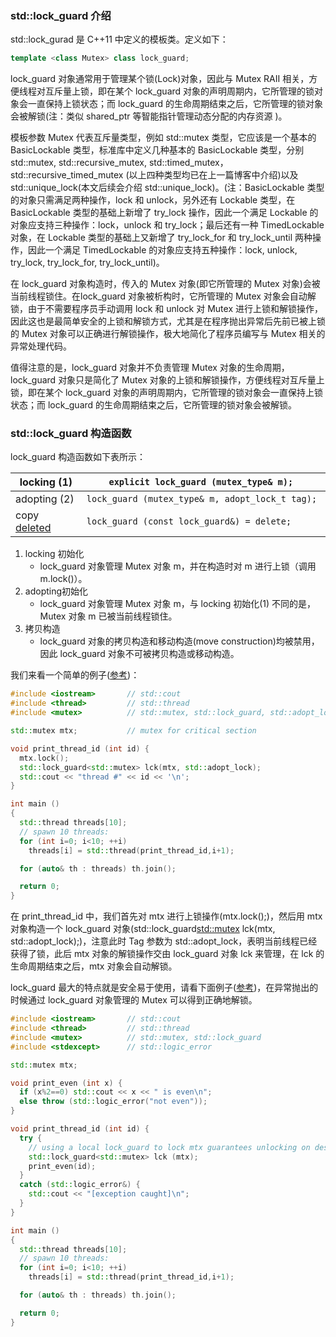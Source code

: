 ### std::lock_guard 介绍

std::lock_gurad 是 C++11 中定义的模板类。定义如下：

```c++
template <class Mutex> class lock_guard;
```

lock_guard 对象通常用于管理某个锁(Lock)对象，因此与 Mutex RAII 相关，方便线程对互斥量上锁，即在某个 lock_guard 对象的声明周期内，它所管理的锁对象会一直保持上锁状态；而 lock_guard 的生命周期结束之后，它所管理的锁对象会被解锁(注：类似 shared_ptr 等智能指针管理动态分配的内存资源 )。

模板参数 Mutex 代表互斥量类型，例如 std::mutex 类型，它应该是一个基本的 BasicLockable 类型，标准库中定义几种基本的 BasicLockable 类型，分别 std::mutex, std::recursive_mutex, std::timed_mutex，std::recursive_timed_mutex (以上四种类型均已在上一篇博客中介绍)以及 std::unique_lock(本文后续会介绍 std::unique_lock)。(注：BasicLockable 类型的对象只需满足两种操作，lock 和 unlock，另外还有 Lockable 类型，在 BasicLockable 类型的基础上新增了 try_lock 操作，因此一个满足 Lockable 的对象应支持三种操作：lock，unlock 和 try_lock；最后还有一种 TimedLockable 对象，在 Lockable 类型的基础上又新增了 try_lock_for 和 try_lock_until 两种操作，因此一个满足 TimedLockable 的对象应支持五种操作：lock, unlock, try_lock, try_lock_for, try_lock_until)。

在 lock_guard 对象构造时，传入的 Mutex 对象(即它所管理的 Mutex 对象)会被当前线程锁住。在lock_guard 对象被析构时，它所管理的 Mutex 对象会自动解锁，由于不需要程序员手动调用 lock 和 unlock 对 Mutex 进行上锁和解锁操作，因此这也是最简单安全的上锁和解锁方式，尤其是在程序抛出异常后先前已被上锁的 Mutex 对象可以正确进行解锁操作，极大地简化了程序员编写与 Mutex 相关的异常处理代码。

值得注意的是，lock_guard 对象并不负责管理 Mutex 对象的生命周期，lock_guard 对象只是简化了 Mutex 对象的上锁和解锁操作，方便线程对互斥量上锁，即在某个 lock_guard 对象的声明周期内，它所管理的锁对象会一直保持上锁状态；而 lock_guard 的生命周期结束之后，它所管理的锁对象会被解锁。

### std::lock_guard 构造函数

lock_guard 构造函数如下表所示：

| locking (1)       | `explicit lock_guard (mutex_type& m); `          |
| ----------------- | ------------------------------------------------ |
| adopting (2)      | `lock_guard (mutex_type& m, adopt_lock_t tag); ` |
| copy [deleted](3) | `lock_guard (const lock_guard&) = delete;`       |

1. locking 初始化
   - lock_guard 对象管理 Mutex 对象 m，并在构造时对 m 进行上锁（调用 m.lock()）。
2. adopting初始化
   - lock_guard 对象管理 Mutex 对象 m，与 locking 初始化(1) 不同的是， Mutex 对象 m 已被当前线程锁住。
3. 拷贝构造
   - lock_guard 对象的拷贝构造和移动构造(move construction)均被禁用，因此 lock_guard 对象不可被拷贝构造或移动构造。

我们来看一个简单的例子([参考](http://www.cplusplus.com/reference/mutex/lock_guard/lock_guard/))：



```c++
#include <iostream>       // std::cout
#include <thread>         // std::thread
#include <mutex>          // std::mutex, std::lock_guard, std::adopt_lock

std::mutex mtx;           // mutex for critical section

void print_thread_id (int id) {
  mtx.lock();
  std::lock_guard<std::mutex> lck(mtx, std::adopt_lock);
  std::cout << "thread #" << id << '\n';
}

int main ()
{
  std::thread threads[10];
  // spawn 10 threads:
  for (int i=0; i<10; ++i)
    threads[i] = std::thread(print_thread_id,i+1);

  for (auto& th : threads) th.join();

  return 0;
}
```



在 print_thread_id 中，我们首先对 mtx 进行上锁操作(mtx.lock();)，然后用 mtx 对象构造一个 lock_guard 对象(std::lock_guard<std::mutex> lck(mtx, std::adopt_lock);)，注意此时 Tag 参数为 std::adopt_lock，表明当前线程已经获得了锁，此后 mtx 对象的解锁操作交由 lock_guard 对象 lck 来管理，在 lck 的生命周期结束之后，mtx 对象会自动解锁。

lock_guard 最大的特点就是安全易于使用，请看下面例子([参考](http://www.cplusplus.com/reference/mutex/lock_guard/))，在异常抛出的时候通过 lock_guard 对象管理的 Mutex 可以得到正确地解锁。



```c++
#include <iostream>       // std::cout
#include <thread>         // std::thread
#include <mutex>          // std::mutex, std::lock_guard
#include <stdexcept>      // std::logic_error

std::mutex mtx;

void print_even (int x) {
  if (x%2==0) std::cout << x << " is even\n";
  else throw (std::logic_error("not even"));
}

void print_thread_id (int id) {
  try {
    // using a local lock_guard to lock mtx guarantees unlocking on destruction / exception:
    std::lock_guard<std::mutex> lck (mtx);
    print_even(id);
  }
  catch (std::logic_error&) {
    std::cout << "[exception caught]\n";
  }
}

int main ()
{
  std::thread threads[10];
  // spawn 10 threads:
  for (int i=0; i<10; ++i)
    threads[i] = std::thread(print_thread_id,i+1);

  for (auto& th : threads) th.join();

  return 0;
}
```





